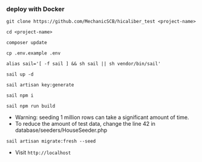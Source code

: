 ### deploy with Docker
```
git clone https://github.com/MechanicSCB/hicaliber_test <project-name>
```
```
cd <project-name>
```
```
composer update
```
```
cp .env.example .env
```
```
alias sail='[ -f sail ] && sh sail || sh vendor/bin/sail'
```
```
sail up -d
```
```
sail artisan key:generate
```
```
sail npm i
```
```
sail npm run build
```
- Warning: seeding 1 million rows can take a significant amount of time.
- To reduce the amount of test data, change the line 42
in database/seeders/HouseSeeder.php
```
sail artisan migrate:fresh --seed
```

- Visit `http://localhost`
